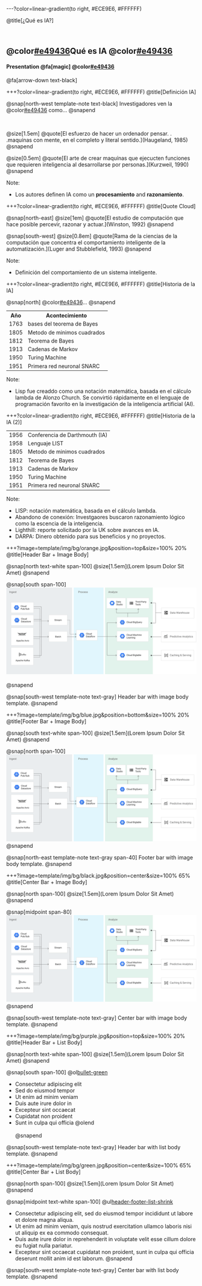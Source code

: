 ---?color=linear-gradient(to right, #ECE9E6, #FFFFFF)

@title[¿Qué es IA?]

<br>

## @color[#e49436](¿)Qué es IA @color[#e49436](?)
#### Presentation @fa[magic] @color[#e49436](Magic)

@fa[arrow-down text-black]

+++?color=linear-gradient(to right, #ECE9E6, #FFFFFF)
@title[Definición IA]

@snap[north-west template-note text-black]
Investigadores ven la @color[#e49436](IA) como...
@snapend

<br>


@size[1.5em]
@quote[El esfuerzo de hacer un ordenador pensar. . .maquínas con mente, en el completo y literal sentido.](Haugeland, 1985)
@snapend

@size[0.5em]
@quote[El arte de crear maquínas que ejecucten funciones que requieren inteligencia al desarrollarse por personas.](Kurzweil, 1990)
@snapend

Note:

- Los autores definen IA como un **procesamiento** and **razonamiento**.


+++?color=linear-gradient(to right, #ECE9E6, #FFFFFF)
@title[Quote Cloud]


@snap[north-east]
@size[1em]
@quote[El estudio de computación que hace posible percevir, razonar y actuar.](Winston, 1992)
@snapend

@snap[south-west]
@size[0.8em]
@quote[Rama de la ciencias de la computación que concentra el comportamiento inteligente de la automatización.](Luger  and Stubblefield, 1993)
@snapend

Note:

- Definición del comportamiento de un sistema inteligente.


+++?color=linear-gradient(to right, #ECE9E6, #FFFFFF)
@title[Historia de la IA]


@snap[north]
@color[#e49436](Historia)...
@snapend

<table>
  <tr>
    <th>Año</th>
    <th>Acontecimiento</th>
  </tr>
  <tr>
    <td>1763</td>
    <td>bases del teorema de Bayes</td>
  </tr>
  <tr class="fragment">
    <td>1805</td>
    <td>Metodo de minimos cuadrados</td>
  </tr>
  <tr class="fragment">
    <td>1812</td>
    <td>Teorema de Bayes</td>
  </tr>
  <tr class="fragment">
    <td>1913</td>
    <td>Cadenas de Markov</td>
  </tr>
  <tr class="fragment">
    <td>1950</td>
    <td>Turing Machine</td>
  </tr>
  <tr class="fragment">
    <td>1951</td>
    <td>Primera red neuronal SNARC</td>
</table>

Note:

- Lisp fue creaddo como una notación matemática, basada en el cálculo lambda de Alonzo Church. Se convirtió rápidamente en el lenguaje de programación favorito en la investigación de la inteligencia artificial (AI).

+++?color=linear-gradient(to right, #ECE9E6, #FFFFFF)
@title[Historia de la IA (2)]



<table>
  <tr>
  <td>1956</td>
  <td>Conferencia de Darthmouth (IA)</td>
  </tr>
  <tr>
    <td>1958</td>
    <td>Lenguaje LIST</td>
  </tr>
  <tr class="fragment">
    <td>1805</td>
    <td>Metodo de minimos cuadrados</td>
  </tr>
  <tr class="fragment">
    <td>1812</td>
    <td>Teorema de Bayes</td>
  </tr>
  <tr class="fragment">
    <td>1913</td>
    <td>Cadenas de Markov</td>
  </tr>
  <tr class="fragment">
    <td>1950</td>
    <td>Turing Machine</td>
  </tr>
  <tr class="fragment">
    <td>1951</td>
    <td>Primera red neuronal SNARC</td>
</table>



Note:

- LISP: notación matemática, basada en el cálculo lambda.
- Abandono de conexión: Investgaores buscaron razonamiento lógico como la escencia de la inteligencia.
- Lighthill: reporte solicitado por la UK sobre avances en IA.
- DARPA: Dinero obtenido para sus beneficios y no proyectos.

+++?image=template/img/bg/orange.jpg&position=top&size=100% 20%
@title[Header Bar + Image Body]

@snap[north text-white span-100]
@size[1.5em](Lorem Ipsum Dolor Sit Amet)
@snapend

@snap[south span-100]
![DATAFLOW](template/img/dataflow.png)
<br><br>
@snapend

@snap[south-west template-note text-gray]
Header bar with image body template.
@snapend


+++?image=template/img/bg/blue.jpg&position=bottom&size=100% 20%
@title[Footer Bar + Image Body]

@snap[south text-white span-100]
@size[1.5em](Lorem Ipsum Dolor Sit Amet)
@snapend

@snap[north span-100]
<br>
![DATAFLOW](template/img/dataflow.png)
@snapend

@snap[north-east template-note text-gray span-40]
Footer bar with image body template.
@snapend


+++?image=template/img/bg/black.jpg&position=center&size=100% 65%
@title[Center Bar + Image Body]

@snap[north span-100]
@size[1.5em](Lorem Ipsum Dolor Sit Amet)
@snapend

@snap[midpoint span-80]
![DATAFLOW](template/img/dataflow.png)
@snapend

@snap[south-west template-note text-gray]
Center bar with image body template.
@snapend


+++?image=template/img/bg/purple.jpg&position=top&size=100% 20%
@title[Header Bar + List Body]

@snap[north text-white span-100]
@size[1.5em](Lorem Ipsum Dolor Sit Amet)
@snapend

@snap[south span-100]
@ol[bullet-green](false)
- Consectetur adipiscing elit
- Sed do eiusmod tempor
- Ut enim ad minim veniam
- Duis aute irure dolor in
- Excepteur sint occaecat
- Cupidatat non proident
- Sunt in culpa qui officia
@olend
<br><br>
@snapend

@snap[south-west template-note text-gray]
Header bar with list body template.
@snapend


+++?image=template/img/bg/green.jpg&position=center&size=100% 65%
@title[Center Bar + List Body]

@snap[north span-100]
@size[1.5em](Lorem Ipsum Dolor Sit Amet)
@snapend

@snap[midpoint text-white span-100]
@ul[header-footer-list-shrink](false)
- Consectetur adipiscing elit, sed do eiusmod tempor incididunt ut labore et dolore magna aliqua.
- Ut enim ad minim veniam, quis nostrud exercitation ullamco laboris nisi ut aliquip ex ea commodo consequat.
- Duis aute irure dolor in reprehenderit in voluptate velit esse cillum dolore eu fugiat nulla pariatur.
- Excepteur sint occaecat cupidatat non proident, sunt in culpa qui officia deserunt mollit anim id est laborum.
@snapend

@snap[south-west template-note text-gray]
Center bar with list body template.
@snapend
